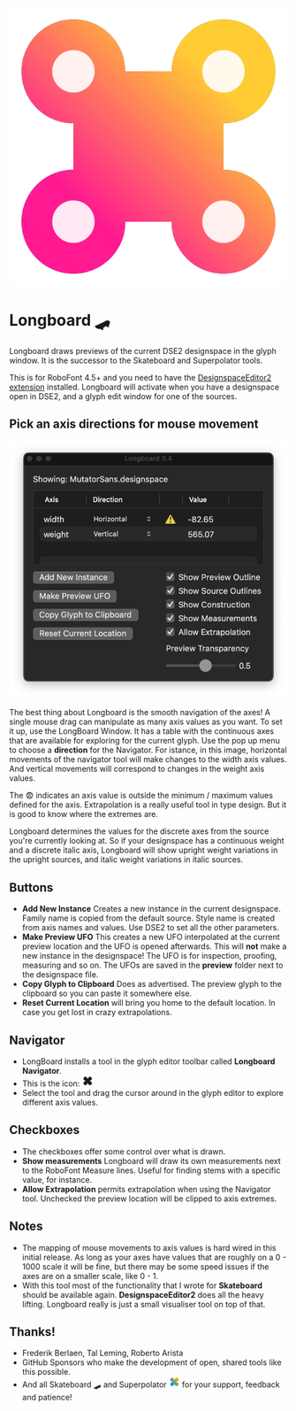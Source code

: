 

![The LongBoard Icon](longboardMechanicIcon.png)

# Longboard 🛹

Longboard draws previews of the current DSE2 designspace in the glyph window.
It is the successor to the Skateboard and Superpolator tools.

This is for RoboFont 4.5+ and you need to have the [DesignspaceEditor2 extension](https://github.com/LettError/designSpaceRoboFontExtension) installed. Longboard will activate when you have a designspace open in DSE2, and a glyph edit window for one of the sources.

## Pick an axis directions for mouse movement

![LongBoard UI](screen_20240510.png)

The best thing about Longboard is the smooth navigation of the axes! A single mouse drag can manipulate as many axis values as you want. To set it up, use the LongBoard Window. It has a table with the continuous axes that are available for exploring for the current glyph. Use the pop up menu to choose a **direction** for the Navigator. For istance, in this image, horizontal movements of the navigator tool will make changes to the width axis values. And vertical movements will correspond to changes in the weight axis values.

The 😨 indicates an axis value is outside the minimum / maximum values defined for the axis. Extrapolation is a really useful tool in type design. But it is good to know where the extremes are.

Longboard determines the values for the discrete axes from the source you're currently looking at. So if your designspace has a continuous weight and a discrete italic axis, Longboard will show upright weight variations in the upright sources, and italic weight variations in italic sources.



## Buttons

* **Add New Instance** Creates a new instance in the current designspace. Family name is copied from the default source. Style name is created from axis names and values. Use DSE2 to set all the other parameters.
* **Make Preview UFO** This creates a new UFO interpolated at the current preview location and the UFO is opened afterwards. This will **not** make a new instance in the designspace! The UFO is for inspection, proofing, measuring and so on. The UFOs are saved in the **preview** folder next to the designspace file. 
* **Copy Glyph to Clipboard** Does as advertised. The preview glyph to the clipboard so you can paste it somewhere else.
* **Reset Current Location** will bring you home to the default location. In case you get lost in crazy extrapolations. 

## Navigator

* LongBoard installs a tool in the glyph editor toolbar called **Longboard Navigator**.
* This is the icon: ![LongBoard navigator icon in the RoboFont glyph editor toolbar](icon_toolbar.png)
* Select the tool and drag the cursor around in the glyph editor to explore different axis values. 

## Checkboxes 

* The checkboxes offer some control over what is drawn.
* **Show measurements** Longboard will draw its own measurements next to the RoboFont Measure lines. Useful for finding stems with a specific value, for instance.
* **Allow Extrapolation** permits extrapolation when using the Navigator tool. Unchecked the preview location will be clipped to axis extremes.


## Notes

* The mapping of mouse movements to axis values is hard wired in this initial release. As long as your axes have values that are roughly on a 0 - 1000 scale it will be fine, but there may be some speed issues if the axes are on a smaller scale, like 0 - 1. 
* With this tool most of the functionality that I wrote for **Skateboard** should be available again. **DesignspaceEditor2** does all the heavy lifting. Longboard really is just a small visualiser tool on top of that.

## Thanks!

* Frederik Berlaen, Tal Leming, Roberto Arista
* GitHub Sponsors who make the development of open, shared tools like this possible.
* And all Skateboard 🛹 and Superpolator ![Superolator icon, sorta.](longboardIcon_icon.png) for your support, feedback and patience!




